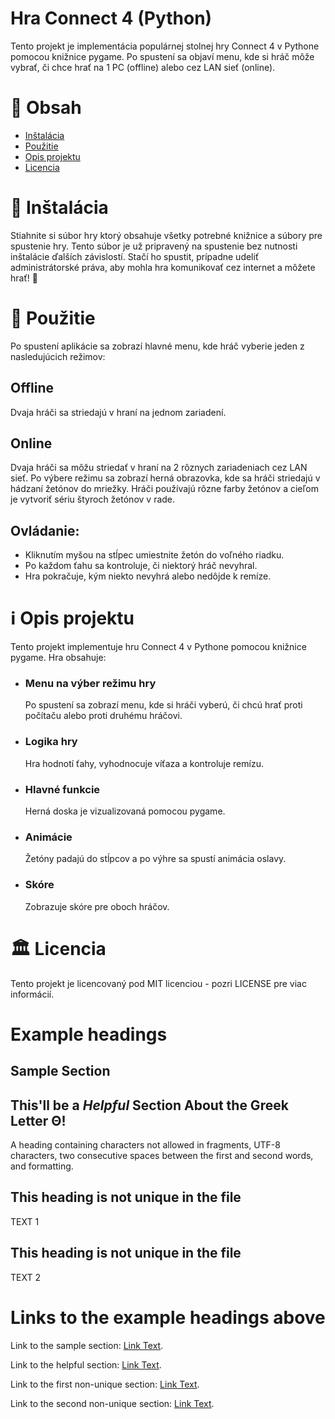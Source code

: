 
# Hra Connect 4 (Python)
  Tento projekt je implementácia populárnej stolnej hry Connect 4 v Pythone pomocou knižnice pygame. Po spustení sa objaví menu, kde si hráč môže vybrať, či chce hrať na 1 PC (offline) alebo cez LAN sieť (online).

# 📄 Obsah 
- [Inštalácia](#-inštalácia)
- [Použitie](#-použitie)
- [Opis projektu](#ℹ%EF%B8%8F-opis-projektu)
- [Licencia](#%EF%B8%8F-licencia)

# 💾 Inštalácia
  Stiahnite si súbor hry ktorý obsahuje všetky potrebné knižnice a súbory pre spustenie hry. Tento súbor je už pripravený na spustenie bez nutnosti inštalácie ďalších závislostí. Stačí ho spustit, prípadne udeliť administrátorské práva, aby mohla hra komunikovať cez internet a môžete hrať! 🙂

# 🫳 Použitie
  Po spustení aplikácie sa zobrazí hlavné menu, kde hráč vyberie jeden z nasledujúcich režimov:
  ## Offline
  Dvaja hráči sa striedajú v hraní na jednom zariadení.
  ## Online
  Dvaja hráči sa môžu striedať v hraní na 2 rôznych zariadeniach cez LAN sieť.
  Po výbere režimu sa zobrazí herná obrazovka, kde sa hráči striedajú v hádzaní žetónov do mriežky. Hráči používajú rôzne farby žetónov a cieľom je vytvoriť sériu štyroch žetónov v rade.

  ## Ovládanie:
  - Kliknutím myšou na stĺpec umiestnite žetón do voľného riadku.
  - Po každom ťahu sa kontroluje, či niektorý hráč nevyhral.
  - Hra pokračuje, kým niekto nevyhrá alebo nedôjde k remíze.
# ℹ️ Opis projektu
  Tento projekt implementuje hru Connect 4 v Pythone pomocou knižnice pygame. Hra obsahuje:
- ### Menu na výber režimu hry
  Po spustení sa zobrazí menu, kde si hráči vyberú, či chcú hrať proti počítaču alebo proti druhému hráčovi.
- ### Logika hry
  Hra hodnotí ťahy, vyhodnocuje víťaza a kontroluje remízu.
- ### Hlavné funkcie
  Herná doska je vizualizovaná pomocou pygame.
- ### Animácie
  Žetóny padajú do stĺpcov a po výhre sa spustí animácia oslavy.
- ### Skóre
  Zobrazuje skóre pre oboch hráčov.

# 🏛️ Licencia
Tento projekt je licencovaný pod MIT licenciou - pozri LICENSE pre viac informácií.






# Example headings

## Sample Section

## This'll be a _Helpful_ Section About the Greek Letter Θ!
A heading containing characters not allowed in fragments, UTF-8 characters, two consecutive spaces between the first and second words, and formatting.

## This heading is not unique in the file

TEXT 1

## This heading is not unique in the file

TEXT 2

# Links to the example headings above

Link to the sample section: [Link Text](#sample-section).

Link to the helpful section: [Link Text](#thisll-be-a-helpful-section-about-the-greek-letter-Θ).

Link to the first non-unique section: [Link Text](#this-heading-is-not-unique-in-the-file).

Link to the second non-unique section: [Link Text](#this-heading-is-not-unique-in-the-file-1).



